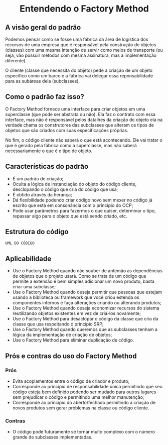 <div Align="center">

# Entendendo o Factory Method

</div>

## A visão geral do padrão
Podemos pensar como se fosse uma fábrica da área de logística dos recursos de uma empresa que é responsável pela construção de objetos (classes) com uma mesma intenção de servir como meios de transporte (ou seja, vão possuir métodos com mesma assinatura, mas a implementação diferente).

O cliente (classe que necessita do objeto) pede a criação de um objeto específico como um barco e a fábrica vai delegar essa reponsabilidade para as subáreas dela (subclasses).

## Como o padrão faz isso?
O Factory Method fornece uma interface para criar objetos em uma superclasse (que pode ser abstrata ou não). Ela faz o contrato com essa interface, mas não é responsável pelos datalhes da criação do objeto ela na verdade chama os construtores das subclasses que alteram os tipos de objetos que são criados com suas especificações próprias.

No fim, o código cliente não saberá o que está acontecendo. Ele vai tratar o que é gerado pela fábrica como a superclasse, mas não saberá necessariamente o que é o tipo de objeto.

## Características do padrão
- É um padrão de criação;
- Oculta a lógica de instanciação do objeto do código cliente, desclopando o código que cria do código que usa;
- É obtido através da herança;
- Dá flexibilidade podendo criar código novo sem mexer no código já escrito que está em consonância com o princípio do OCP;
- Pode usar parâmetros para fazermos o que quiser, determinar o tipo, repassar algo para o objeto que está sendo criado, etc.

## Estrutura do código
`UML DO CÓDIGO`

## Aplicabilidade
- Use o Factory Method quando não souber de antemão as dependências de objetos que o projeto usará. Como se trata de um código que permite a extensão é bem simples adicionar um novo produto, basta criar uma subclasse;
- Use o Factory Method quando deseja permitir que pessoas que estejam usando a biblioteca ou framework que você criou estenda os componentes internos e faça alterações criando ou alterando produtos;
- Use o Factory Method quando deseja economizar recursos do sistema reutilizando objetos existentes em vez de criá-los novamente;
- Use o Factory Method para desaclopar o código da classe que cria da classe que usa respeitando o princípio SRP;
- Use o Factory Method quando queremos que as subclasses tenham a lógica da implementação de criação de objetos;
- Use o Factory Method para eliminar duplicação de código.

## Prós e contras do uso do Factory Method
### Prós
- Evita acoplamentos entre o código de criador e produto;
- Corresponde ao princípio de responsabilidade única permitindo que seu código esteja bem definido podendo ser mudado para outros lugares sem prejudicar o código e permitindo uma melhor manutenção;
- Corresponde ao princípio do aberto/fechado permitindo a criação de novos produtos sem gerar problemas na classe ou código cliente.
 
### Contras
- O código pode futuramente se tornar muito complexo com o número grande de subclasses implementadas.
